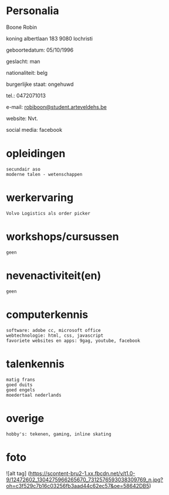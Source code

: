 <h1>Personalia</h1>
    
Boone Robin
    
koning albertlaan 183
9080 lochristi
    
geboortedatum: 05/10/1996
    
geslacht: man
    
nationaliteit: belg
    
burgerlijke staat: ongehuwd
    
tel.: 0472071013
    
e-mail: robiboon@student.arteveldehs.be
    
website: Nvt.
    
social media: facebook
    
<h1>opleidingen</h1>
 
    secundair aso 
    moderne talen - wetenschappen
    
<h1>werkervaring</h1>
    
    Volvo Logistics als order picker
    
<h1>workshops/cursussen</h1>

    geen
    
<h1>nevenactiviteit(en)</h1>

    geen
    
<h1>computerkennis</h1>

    software: adobe cc, microsoft office
    webtechnologie: html, css, javascript
    favoriete websites en apps: 9gag, youtube, facebook
    
<h1>talenkennis</h1>

    matig frans
    goed duits
    goed engels
    moedertaal nederlands
    
<h1>overige</h1>
    
    hobby's: tekenen, gaming, inline skating
    
<h1>foto </h1>
    
![alt tag] (https://scontent-bru2-1.xx.fbcdn.net/v/t1.0-9/12472602_1304275966265670_7312576593038309769_n.jpg?oh=c3f529c7b16c03256fb3aad44c62ec57&oe=58642DB5)
